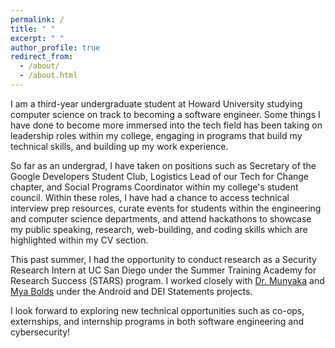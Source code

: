 ```yaml
---
permalink: /
title: " "
excerpt: " "
author_profile: true
redirect_from: 
  - /about/
  - /about.html
---
```


I am a third-year undergraduate student at Howard University studying computer science on track to becoming a software engineer. Some things I have done to become more immersed into the tech field has been taking on leadership roles within my college, engaging in programs that build my technical skills, and building up my work experience.

So far as an undergrad, I have taken on positions such as Secretary of the Google Developers Student Club, Logistics Lead of our Tech for Change chapter, and Social Programs Coordinator within my college's student council. Within these roles, I have had a chance to access technical interview prep resources, curate events for students within the engineering and computer science departments, and attend hackathons to showcase my public speaking, research, web-building, and coding skills which are highlighted within my CV section.

This past summer, I had the opportunity to conduct research as a Security Research Intern at UC San Diego under the Summer Training Academy for Research Success (STARS) program. I worked closely with [Dr. Munyaka](https://www.imanimunyaka.com/) and [Mya Bolds](https://grad.ucsd.edu/diversity/programs-resources/ucem/sloan-scholars-pages/2022-sloan-scholars/bolds-mya.html) under the Android and DEI Statements projects.

I look forward to exploring new technical opportunities such as co-ops, externships, and internship programs in both software engineering and cybersecurity!
